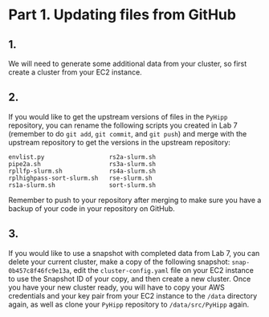 # Part 1. Updating files from GitHub

## 1.
We will need to generate some additional data from your cluster, so first create a cluster from your EC2 instance.

## 2.
If you would like to get the upstream versions of files in the `PyHipp` repository, you can rename the following scripts you created in Lab 7 (remember to do `git add`, `git commit`, and `git push`) and merge with the upstream repository to get the versions in the upstream repository:

```shell
envlist.py                  rs2a-slurm.sh              
pipe2a.sh                   rs3a-slurm.sh 
rpllfp-slurm.sh             rs4a-slurm.sh
rplhighpass-sort-slurm.sh   rse-slurm.sh
rs1a-slurm.sh               sort-slurm.sh
```

Remember to push to your repository after merging to make sure you have a backup of your code in your repository on GitHub.

## 3.
If you would like to use a snapshot with completed data from Lab 7, you can delete your current cluster, make a copy of the following snapshot: `snap-0b457c8f46fc9e13a`, edit the `cluster-config.yaml` file on your EC2 instance to use the Snapshot ID of your copy, and then create a new cluster. Once you have your new cluster ready, you will have to copy your AWS credentials and your key pair from your EC2 instance to the `/data` directory again, as well as clone your `PyHipp` repository to `/data/src/PyHipp` again.